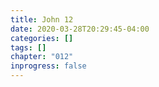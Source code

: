 ```yaml
---
title: John 12
date: 2020-03-28T20:29:45-04:00
categories: []
tags: []
chapter: "012"
inprogress: false
---
```


